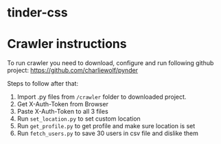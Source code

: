 # tinder-css


# Crawler instructions
To run crawler you need to download, configure and run following github project: https://github.com/charliewolf/pynder

Steps to follow after that:

1) Import .py files from `/crawler` folder to downloaded project.
2) Get X-Auth-Token from Browser
3) Paste X-Auth-Token to all 3 files
4) Run `set_location.py` to set custom location
5) Run `get_profile.py` to get profile and make sure location is set
6) Run `fetch_users.py` to save 30 users in csv file and dislike them
 
